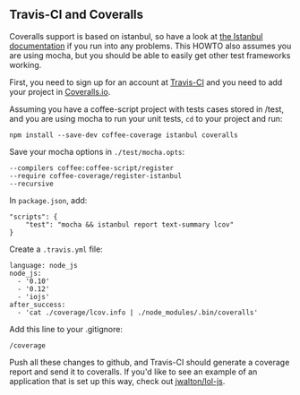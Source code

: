 Travis-CI and Coveralls
-----------------------

Coveralls support is based on istanbul, so have a look at
[the Istanbul documentation](./HOWTO-istanbul.md) if you run into any problems.  This
HOWTO also assumes you are using mocha, but you should be able to easily get other test frameworks
working.

First, you need to sign up for an account at [Travis-CI](https://travis-ci.org/) and you need
to add your project in [Coveralls.io](https://coveralls.io/).

Assuming you have a coffee-script project with tests cases stored in /test, and you are using
mocha to run your unit tests, `cd` to your project and run:

    npm install --save-dev coffee-coverage istanbul coveralls

Save your mocha options in `./test/mocha.opts`:

    --compilers coffee:coffee-script/register
    --require coffee-coverage/register-istanbul
    --recursive

In `package.json`, add:

    "scripts": {
        "test": "mocha && istanbul report text-summary lcov"
    }

Create a `.travis.yml` file:

    language: node_js
    node_js:
      - '0.10'
      - '0.12'
      - 'iojs'
    after_success:
      - 'cat ./coverage/lcov.info | ./node_modules/.bin/coveralls'

Add this line to your .gitignore:

    /coverage

Push all these changes to github, and Travis-CI should generate a coverage report and send it to
coveralls.  If you'd like to see an example of an application that is set up this way, check out
[jwalton/lol-js](https://github.com/jwalton/lol-js).
